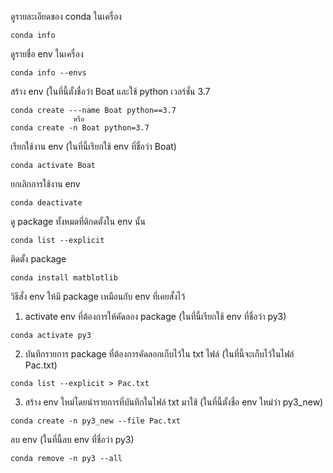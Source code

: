 ดูรายละเอียดของ conda ในเครื่อง
```
conda info
```
ดูรายชื่อ env ในเครื่อง
```
conda info --envs 
```
สร้าง env (ในที่นี้ตั้งชื่อว่า Boat และใช้ python เวอร์ชั่น 3.7
```
conda create ---name Boat python==3.7
              หรือ
conda create -n Boat python=3.7
```
เรียกใช้งาน env (ในที่นี้เรียกใช้ env ที่ชื่อว่า Boat)
```
conda activate Boat
```
ยกเลิกการใช้งาน env
```
conda deactivate
```
ดู package ทั้งหมดที่ติกดตั้งใน env นั้น
```
conda list --explicit
```
ติดตั้ง package
```
conda install matblotlib
```
วิธีสั่ง env ให้มี package เหมือนกับ env ที่เคยสั้งไว้
1. activate env ที่ต้องการให้คัดลอง package (ในที่นี้เรียกใช้ env ที่ชื่อว่า py3)
```
conda activate py3
```
2. บันทึกรายการ package ที่ต้องการคัดลอกเก็บไว้ใน txt ไฟล์ (ในที่นี้จะเก็บไว้ในไฟล์ Pac.txt)
```
conda list --explicit > Pac.txt
```
3. สร้าง env ใหม่โดยนำรายการที่บันทึกในไฟล์ txt มาใช้ (ในที่นี้ตั้งชื่อ env ใหม่ว่า py3_new)
```
conda create -n py3_new --file Pac.txt
```
ลบ env (ในที่นี้ลบ env ที่ชื่อว่า py3)
```
conda remove -n py3 --all
```
